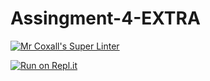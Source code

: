 # Assingment-4-EXTRA

[![Mr Coxall's Super Linter](https://github.com/ekaterina-chernykh/Assingment-4-EXTRA/workflows/Mr%20Coxall's%20Super%20Linter/badge.svg)](https://github.com/ekaterina-chernykh/Assingment-4-EXTRA/actions/)

[![Run on Repl.it](https://repl.it/badge/github/ekaterina-chernykh/Assingment-4-EXTRA)](https://repl.it/github/ekaterina-chernykh/Assingment-4-EXTRA)
